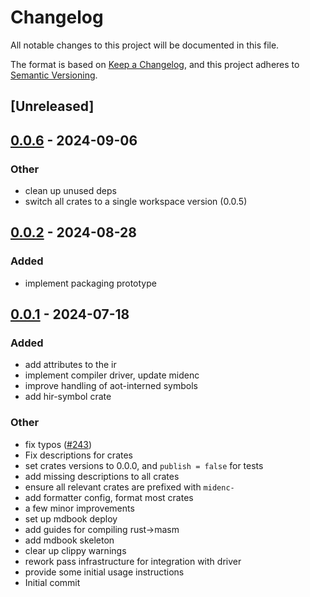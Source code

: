 # Changelog
All notable changes to this project will be documented in this file.

The format is based on [Keep a Changelog](https://keepachangelog.com/en/1.0.0/),
and this project adheres to [Semantic Versioning](https://semver.org/spec/v2.0.0.html).

## [Unreleased]

## [0.0.6](https://github.com/0xpolygonmiden/compiler/compare/midenc-hir-symbol-v0.0.5...midenc-hir-symbol-v0.0.6) - 2024-09-06

### Other
- clean up unused deps
- switch all crates to a single workspace version (0.0.5)

## [0.0.2](https://github.com/0xPolygonMiden/compiler/compare/midenc-hir-symbol-v0.0.1...midenc-hir-symbol-v0.0.2) - 2024-08-28

### Added
- implement packaging prototype

## [0.0.1](https://github.com/0xPolygonMiden/compiler/compare/midenc-hir-symbol-v0.0.0...midenc-hir-symbol-v0.0.1) - 2024-07-18

### Added
- add attributes to the ir
- implement compiler driver, update midenc
- improve handling of aot-interned symbols
- add hir-symbol crate

### Other
- fix typos ([#243](https://github.com/0xPolygonMiden/compiler/pull/243))
- Fix descriptions for crates
- set crates versions to 0.0.0, and `publish = false` for tests
- add missing descriptions to all crates
- ensure all relevant crates are prefixed with `midenc-`
- add formatter config, format most crates
- a few minor improvements
- set up mdbook deploy
- add guides for compiling rust->masm
- add mdbook skeleton
- clear up clippy warnings
- rework pass infrastructure for integration with driver
- provide some initial usage instructions
- Initial commit
